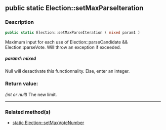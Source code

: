 ## public static Election::setMaxParseIteration

### Description    

```php
public static Election::setMaxParseIteration ( mixed param1 )
```

Maximum input for each use of Election::parseCandidate && Election::parseVote. Will throw an exception if exceeded.    


##### **param1:** *mixed*   
Null will desactivate this functionnality. Else, enter an integer.    



### Return value:   

*(int or null)* The new limit.


---------------------------------------

### Related method(s)      

* [static Election::setMaxVoteNumber](../Election%20Class/public%20static%20Election--setMaxVoteNumber.md)    
